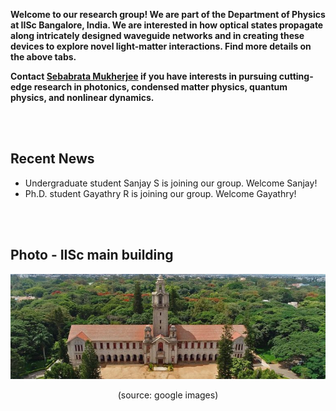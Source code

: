 **Welcome to our research group! We are part of the Department of Physics at IISc Bangalore, India. We are interested in how optical states propagate along intricately designed waveguide networks and in creating these devices to explore novel light-matter interactions. Find more details on the above tabs.**

**Contact [Sebabrata Mukherjee](seba.md) if you have interests in pursuing cutting-edge research in photonics, condensed matter physics, quantum physics, and nonlinear dynamics.** 

<br/><br/>


## Recent News
- Undergraduate student Sanjay S is joining our group. Welcome Sanjay!
- Ph.D. student Gayathry R is joining our group. Welcome Gayathry!

<br/><br/>

## Photo - IISc main building
<p align="center">
<img src="imageN/IIScBangalore.jpeg" width="670"/>
</p>

<p align="center">
(source: google images)
</p>
